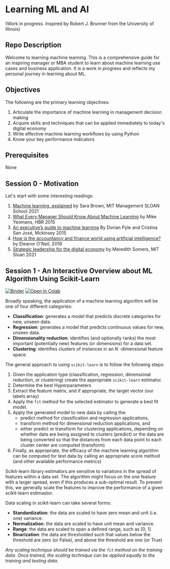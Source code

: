 # Learning ML and AI
(Work in progress. Inspired by Robert J. Brunner from the University of Illinois)

## Repo Description

Welcome to learning machine learning. This is a comprehensive guide for an inspiring manager or MBA student to learn about machine learning use cases and business application. It is a work in progress and reflects my personal journey in learning about ML.

## Objectives
The following are the primary learning objectives:
1. Articulate the importance of machine learning in management decision making
2. Acquire skills and techniques that can be applied immediately to today's digital economy
3. Write effective machine learning workflows by using Python
4. Know your key performance indicators

## Prerequisites
None

## Session 0 - Motivation
Let's start with some interesting readings:
1.  [Machine learning, explained](https://bit.ly/2PYjQ2M) by Sara Brown, MIT Management SLOAN School 2021
2.  [What Every Manager Should Know About Machine Learning](https://bit.ly/3e8cDGx) by Mike Yeomans, HBR 2015
3.  [An executive’s guide to machine learning](https://mck.co/3ujlaMI) By Dorian Pyle and Cristina San José, Mckinsey 2015
4.  [How is the accountancy and finance world using artificial intelligence?](https://bit.ly/3nWvtnb) by Eleanor O'Neil, 2019
5.  [Strategic leadership for the digital economy](https://bit.ly/3tuDHnQ) by Meredith Somers, MIT Sloan 2021

## Session 1 - An Interactive Overview about ML Algorithm Using Scikit-Learn

[![Binder](https://mybinder.org/badge_logo.svg)](https://mybinder.org/v2/gh/skacem/Learning-Machine-Learning/main?filepath=MLOverview.ipynb)       [![Open In Colab](https://colab.research.google.com/assets/colab-badge.svg)](https://colab.research.google.com/github/skacem/Learning-Machine-Learning/blob/main/MLOverview.ipynb) 

Broadly speaking, the application of a machine learning algorithm will be one of four different categories:

* **Classification**: generates a model that predicts discrete categories for new, unseen data.
* **Regression**: generates a model that predicts continuous values for new, unseen data.
* **Dimensionality reduction**: identifies (and optionally ranks) the most important (potentially new) features (or dimensions) for a data set.
* **Clustering**: identifies clusters of instances in an  𝑁 -dimensional feature space.

The general approach to using `scikit-learn` is to follow the following steps:

1. Given the application type (classification, regression, dimensional reduction, or clustering) create the appropriate `scikit-learn` estimator.
2. Determine the best Hyperparameters
3. Extract the feature matrix, and if appropriate, the target vector (our labels array)
4. Apply the `fit` method for the selected estimator to generate a best fit model.
5. Apply the generated model to new data by calling the:
    * predict method for classification and regression applications,
    * transform method for dimensional reduction applications, and 
    * either predict or transform for clustering applications, depending on whether data are being assigned to clusters (predict) or the data are being converted so that the distances from each data point to each cluster center are computed (transform)
6. Finally, as appropriate, the efficacy of the machine learning algorithm can be computed for test data by calling an appropriate score method (and other available performance metrics)

Scikit-learn library estimators are sensitive to variations in the spread of features within a data set. The algorithm might focus on the one feature with a larger spread, even if this produces a sub-optimal result. To prevent this, we generally scale the features to improve the performance of a given scikit-learn estimastor.

Data scaling in scikit-learn can take several forms:
* **Standardization**: the data are scaled to have zero mean and unit (i.e. one) variance.
* **Normalization**: the data are scaled to have unit mean and variance.
* **Range**: the data are scaled to span a defined range, such as [0, 1]
* **Binarization**: the data are thresholded such that values below the threshold are zero (or False), and above the threshold are one (or True)

*Any scaling technique should be trained via the `fit` method on the training data. Once trained, the scaling technique can be applied equally to the training and testing data.*

